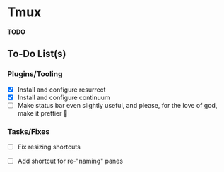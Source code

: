 # Tmux

**TODO**

## To-Do List(s)

### Plugins/Tooling

- [x] Install and configure resurrect
- [x] Install and configure continuum
- [ ] Make status bar even slightly useful, and please, for the love of god, 
      make it prettier 🤬

### Tasks/Fixes

- [ ] Fix resizing shortcuts
- [ ] Add shortcut for re-"naming" panes

